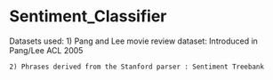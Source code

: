 # Sentiment_Classifier

Datasets used:
    1) Pang and Lee movie review dataset:  Introduced in Pang/Lee ACL 2005

    2) Phrases derived from the Stanford parser : Sentiment Treebank
